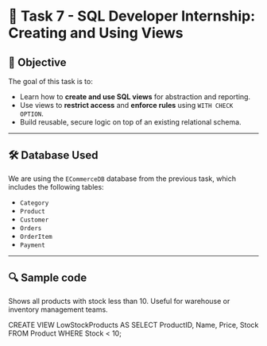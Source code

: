 # 🧾 Task 7 - SQL Developer Internship: Creating and Using Views

## 📌 Objective
The goal of this task is to:
- Learn how to **create and use SQL views** for abstraction and reporting.
- Use views to **restrict access** and **enforce rules** using `WITH CHECK OPTION`.
- Build reusable, secure logic on top of an existing relational schema.

---

## 🛠️ Database Used
We are using the `ECommerceDB` database from the previous task, which includes the following tables:
- `Category`
- `Product`
- `Customer`
- `Orders`
- `OrderItem`
- `Payment`

---

## 🔍 Sample code

Shows all products with stock less than 10. Useful for warehouse or inventory management teams.

CREATE VIEW LowStockProducts AS
SELECT
    ProductID,
    Name,
    Price,
    Stock
FROM
    Product
WHERE
    Stock < 10;

